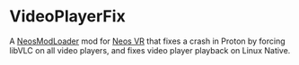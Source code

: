 # VideoPlayerFix

A [NeosModLoader](https://github.com/zkxs/NeosModLoader) mod for [Neos VR](https://neos.com/) that fixes a crash in Proton by forcing libVLC on all video players, and fixes video player playback on Linux Native.
